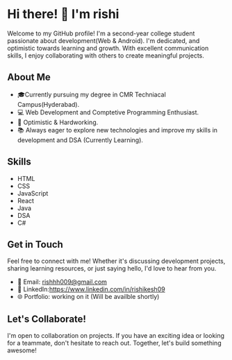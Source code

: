 # Hi there! 👋 I'm rishi

Welcome to my GitHub profile! I'm a second-year college student passionate about development(Web & Android). I'm dedicated, and optimistic towards learning and growth. With excellent communication skills, I enjoy collaborating with others to create meaningful projects.

## About Me

- 🎓Currently pursuing my degree in CMR Techniacal Campus(Hyderabad).
- 💻 Web Development and Comptetive Programming Enthusiast.
- 🌟 Optimistic & Hardworking.
- 📚 Always eager to explore new technologies and improve my skills in development and DSA (Currently Learning).

## Skills

- HTML
- CSS
- JavaScript
- React
- Java
- DSA
- C#

## Get in Touch

Feel free to connect with me! Whether it's discussing development projects, sharing learning resources, or just saying hello, I'd love to hear from you.

- 📧 Email: rishhh009@gmail.com
- 💼 LinkedIn:https://www.linkedin.com/in/rishikesh09
- 🌐 Portfolio: working on it (Will be availble shortly)

## Let's Collaborate!

I'm open to collaboration on projects. If you have an exciting idea or looking for a teammate, don't hesitate to reach out. Together, let's build something awesome!
